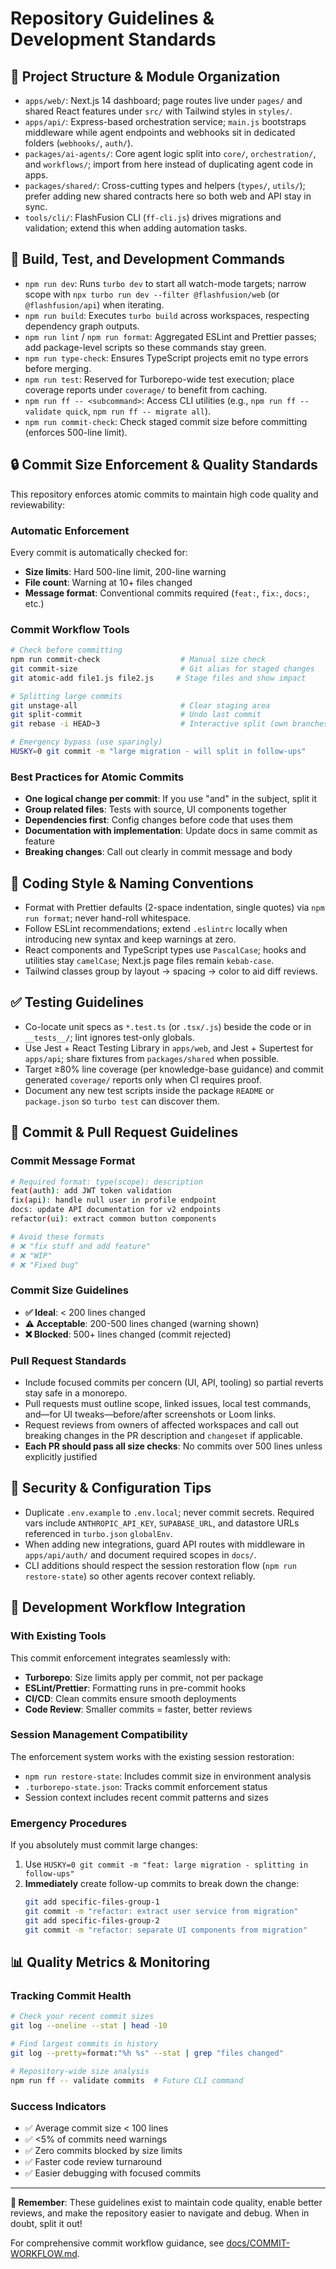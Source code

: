 # Repository Guidelines & Development Standards

## 🎯 Project Structure & Module Organization

- `apps/web/`: Next.js 14 dashboard; page routes live under `pages/` and shared React features under `src/` with Tailwind styles in `styles/`.
- `apps/api/`: Express-based orchestration service; `main.js` bootstraps middleware while agent endpoints and webhooks sit in dedicated folders (`webhooks/`, `auth/`).
- `packages/ai-agents/`: Core agent logic split into `core/`, `orchestration/`, and `workflows/`; import from here instead of duplicating agent code in apps.
- `packages/shared/`: Cross-cutting types and helpers (`types/`, `utils/`); prefer adding new shared contracts here so both web and API stay in sync.
- `tools/cli/`: FlashFusion CLI (`ff-cli.js`) drives migrations and validation; extend this when adding automation tasks.

## 🚀 Build, Test, and Development Commands

- `npm run dev`: Runs `turbo dev` to start all watch-mode targets; narrow scope with `npx turbo run dev --filter @flashfusion/web` (or `@flashfusion/api`) when iterating.
- `npm run build`: Executes `turbo build` across workspaces, respecting dependency graph outputs.
- `npm run lint` / `npm run format`: Aggregated ESLint and Prettier passes; add package-level scripts so these commands stay green.
- `npm run type-check`: Ensures TypeScript projects emit no type errors before merging.
- `npm run test`: Reserved for Turborepo-wide test execution; place coverage reports under `coverage/` to benefit from caching.
- `npm run ff -- <subcommand>`: Access CLI utilities (e.g., `npm run ff -- validate quick`, `npm run ff -- migrate all`).
- `npm run commit-check`: Check staged commit size before committing (enforces 500-line limit).

## 🔒 Commit Size Enforcement & Quality Standards

This repository enforces atomic commits to maintain high code quality and reviewability:

### Automatic Enforcement
Every commit is automatically checked for:
- **Size limits**: Hard 500-line limit, 200-line warning
- **File count**: Warning at 10+ files changed
- **Message format**: Conventional commits required (`feat:`, `fix:`, `docs:`, etc.)

### Commit Workflow Tools
```bash
# Check before committing
npm run commit-check                  # Manual size check
git commit-size                       # Git alias for staged changes
git atomic-add file1.js file2.js     # Stage files and show impact

# Splitting large commits
git unstage-all                       # Clear staging area
git split-commit                      # Undo last commit
git rebase -i HEAD~3                  # Interactive split (own branches only)

# Emergency bypass (use sparingly)
HUSKY=0 git commit -m "large migration - will split in follow-ups"
```

### Best Practices for Atomic Commits
- **One logical change per commit**: If you use "and" in the subject, split it
- **Group related files**: Tests with source, UI components together
- **Dependencies first**: Config changes before code that uses them
- **Documentation with implementation**: Update docs in same commit as feature
- **Breaking changes**: Call out clearly in commit message and body

## 🎨 Coding Style & Naming Conventions

- Format with Prettier defaults (2-space indentation, single quotes) via `npm run format`; never hand-roll whitespace.
- Follow ESLint recommendations; extend `.eslintrc` locally when introducing new syntax and keep warnings at zero.
- React components and TypeScript types use `PascalCase`; hooks and utilities stay `camelCase`; Next.js page files remain `kebab-case`.
- Tailwind classes group by layout → spacing → color to aid diff reviews.

## ✅ Testing Guidelines

- Co-locate unit specs as `*.test.ts` (or `.tsx/.js`) beside the code or in `__tests__/`; lint ignores test-only globals.
- Use Jest + React Testing Library in `apps/web`, and Jest + Supertest for `apps/api`; share fixtures from `packages/shared` when possible.
- Target ≥80% line coverage (per knowledge-base guidance) and commit generated `coverage/` reports only when CI requires proof.
- Document any new test scripts inside the package `README` or `package.json` so `turbo test` can discover them.

## 📝 Commit & Pull Request Guidelines

### Commit Message Format
```bash
# Required format: type(scope): description
feat(auth): add JWT token validation
fix(api): handle null user in profile endpoint
docs: update API documentation for v2 endpoints
refactor(ui): extract common button components

# Avoid these formats
# ❌ "fix stuff and add feature"
# ❌ "WIP"
# ❌ "Fixed bug"
```

### Commit Size Guidelines
- **✅ Ideal**: < 200 lines changed
- **⚠️ Acceptable**: 200-500 lines changed (warning shown)
- **❌ Blocked**: 500+ lines changed (commit rejected)

### Pull Request Standards
- Include focused commits per concern (UI, API, tooling) so partial reverts stay safe in a monorepo.
- Pull requests must outline scope, linked issues, local test commands, and—for UI tweaks—before/after screenshots or Loom links.
- Request reviews from owners of affected workspaces and call out breaking changes in the PR description and `changeset` if applicable.
- **Each PR should pass all size checks**: No commits over 500 lines unless explicitly justified

## 🔐 Security & Configuration Tips

- Duplicate `.env.example` to `.env.local`; never commit secrets. Required vars include `ANTHROPIC_API_KEY`, `SUPABASE_URL`, and datastore URLs referenced in `turbo.json` `globalEnv`.
- When adding new integrations, guard API routes with middleware in `apps/api/auth/` and document required scopes in `docs/`.
- CLI additions should respect the session restoration flow (`npm run restore-state`) so other agents recover context reliably.

## 🔧 Development Workflow Integration

### With Existing Tools
This commit enforcement integrates seamlessly with:
- **Turborepo**: Size limits apply per commit, not per package
- **ESLint/Prettier**: Formatting runs in pre-commit hooks
- **CI/CD**: Clean commits ensure smooth deployments
- **Code Review**: Smaller commits = faster, better reviews

### Session Management Compatibility
The enforcement system works with the existing session restoration:
- `npm run restore-state`: Includes commit size in environment analysis
- `.turborepo-state.json`: Tracks commit enforcement status
- Session context includes recent commit patterns and sizes

### Emergency Procedures
If you absolutely must commit large changes:
1. Use `HUSKY=0 git commit -m "feat: large migration - splitting in follow-ups"`
2. **Immediately** create follow-up commits to break down the change:
   ```bash
   git add specific-files-group-1
   git commit -m "refactor: extract user service from migration"
   git add specific-files-group-2
   git commit -m "refactor: separate UI components from migration"
   ```

## 📊 Quality Metrics & Monitoring

### Tracking Commit Health
```bash
# Check your recent commit sizes
git log --oneline --stat | head -10

# Find largest commits in history
git log --pretty=format:"%h %s" --stat | grep "files changed"

# Repository-wide size analysis
npm run ff -- validate commits  # Future CLI command
```

### Success Indicators
- ✅ Average commit size < 100 lines
- ✅ <5% of commits need warnings
- ✅ Zero commits blocked by size limits
- ✅ Faster code review turnaround
- ✅ Easier debugging with focused commits

---

**🎯 Remember**: These guidelines exist to maintain code quality, enable better reviews, and make the repository easier to navigate and debug. When in doubt, split it out!

For comprehensive commit workflow guidance, see [docs/COMMIT-WORKFLOW.md](./docs/COMMIT-WORKFLOW.md).